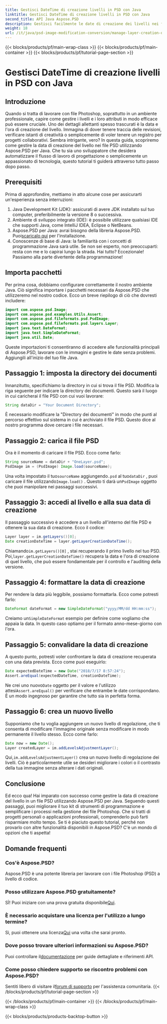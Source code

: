 ```yaml
---
title: Gestisci DateTime di creazione livelli in PSD con Java
linktitle: Gestisci DateTime di creazione livelli in PSD con Java
second_title: API Java Aspose.PSD
description: Gestisci facilmente le date di creazione dei livelli nei file PSD con Java. Questa guida ti guida attraverso l'utilizzo di Aspose.PSD per una gestione delle immagini e dei livelli senza soluzione di continuità.
weight: 18
url: /it/java/psd-image-modification-conversion/manage-layer-creation-datetime-psd/
---
```


{{< blocks/products/pf/main-wrap-class >}}
{{< blocks/products/pf/main-container >}}
{{< blocks/products/pf/tutorial-page-section >}}

# Gestisci DateTime di creazione livelli in PSD con Java

## Introduzione
Quando si tratta di lavorare con file Photoshop, soprattutto in un ambiente professionale, capire come gestire i livelli e i loro attributi in modo efficace può essere cruciale. Uno dei dettagli allettanti spesso trascurati è la data e l'ora di creazione del livello. Immagina di dover tenere traccia delle revisioni, verificare istanti di creatività o semplicemente di voler tenere un registro per progetti collaborativi. Sembra intrigante, vero? In questa guida, scopriremo come gestire la data di creazione del livello nei file PSD utilizzando Aspose.PSD per Java. Che tu sia uno sviluppatore che desidera automatizzare il flusso di lavoro di progettazione o semplicemente un appassionato di tecnologia, questo tutorial ti guiderà attraverso tutto passo dopo passo.
## Prerequisiti
Prima di approfondire, mettiamo in atto alcune cose per assicurarti un'esperienza senza interruzioni:
1. Java Development Kit (JDK): assicurati di avere JDK installato sul tuo computer, preferibilmente la versione 8 o successiva.
2. Ambiente di sviluppo integrato (IDE): è possibile utilizzare qualsiasi IDE che supporti Java, come IntelliJ IDEA, Eclipse o NetBeans.
3.  Aspose.PSD per Java: avrai bisogno della libreria Aspose.PSD. Puoi[scaricalo qui](https://releases.aspose.com/psd/java/) per l'installazione.
4. Conoscenze di base di Java: la familiarità con i concetti di programmazione Java sarà utile. Se non sei esperto, non preoccuparti: resta con me e lo capirai lungo la strada.
Hai tutto? Eccezionale! Passiamo alla parte divertente della programmazione!
## Importa pacchetti
Per prima cosa, dobbiamo configurare correttamente il nostro ambiente Java. Ciò significa importare i pacchetti necessari da Aspose.PSD che utilizzeremo nel nostro codice. Ecco un breve riepilogo di ciò che dovresti includere:
```java
import com.aspose.psd.Image;
import com.aspose.psd.examples.Utils.Assert;
import com.aspose.psd.fileformats.psd.PsdImage;
import com.aspose.psd.fileformats.psd.layers.Layer;
import java.text.DateFormat;
import java.text.SimpleDateFormat;
import java.util.Date;
```
Queste importazioni ti consentiranno di accedere alle funzionalità principali di Aspose.PSD, lavorare con le immagini e gestire le date senza problemi. Aggiungili all'inizio del tuo file Java.
## Passaggio 1: imposta la directory dei documenti
Innanzitutto, specifichiamo la directory in cui si trova il file PSD. Modifica la riga seguente per indicare la directory dei documenti. Questo sarà il luogo in cui caricherai il file PSD con cui vuoi lavorare:
```java
String dataDir = "Your Document Directory";
```

È necessario modificare la "Directory dei documenti" in modo che punti al percorso effettivo sul sistema in cui è archiviato il file PSD. Questo dice al nostro programma dove cercare i file necessari.
## Passaggio 2: carica il file PSD
Ora è il momento di caricare il file PSD. Ecco come farlo:
```java
String sourceName = dataDir + "OneLayer.psd";
PsdImage im = (PsdImage) Image.load(sourceName);
```

 Una volta impostato il tuo`sourceName` aggiungendo`.psd` al tuo`dataDir` , puoi caricare il file utilizzando`Image.load()` . Questo ti darà un`PsdImage` oggetto che puoi manipolare nei passaggi successivi.
## Passaggio 3: accedi al livello e alla sua data di creazione
Il passaggio successivo è accedere a un livello all'interno del file PSD e ottenere la sua data di creazione. Ecco il codice:
```java
Layer layer = im.getLayers()[0];
Date creationDateTime = layer.getLayerCreationDateTime();
```

 Chiamando`im.getLayers()[0]` , stai recuperando il primo livello nel tuo PSD. Poi,`layer.getLayerCreationDateTime()` recupera la data e l'ora di creazione di quel livello, che può essere fondamentale per il controllo e l'auditing della versione.
## Passaggio 4: formattare la data di creazione
Per rendere la data più leggibile, possiamo formattarla. Ecco come potresti farlo:
```java
DateFormat dateFormat = new SimpleDateFormat("yyyy/MM/dd HH:mm:ss");
```

 Creiamo un`SimpleDateFormat` esempio per definire come vogliamo che appaia la data. In questo caso optiamo per il formato anno-mese-giorno con l'ora.
## Passaggio 5: convalidare la data di creazione
A questo punto, potresti voler confrontare la data di creazione recuperata con una data prevista. Ecco come puoi eseguirlo:
```java
Date expectedDateTime = new Date("2018/7/17 8:57:24");
Assert.areEqual(expectedDateTime, creationDateTime);
```

 Ne crei uno nuovo`Date` oggetto per il valore e l'utilizzo attesi`Assert.areEqual()` per verificare che entrambe le date corrispondano. È un modo ingegnoso per garantire che tutto sia in perfetta forma.
## Passaggio 6: crea un nuovo livello
Supponiamo che tu voglia aggiungere un nuovo livello di regolazione, che ti consenta di modificare l'immagine originale senza modificare in modo permanente il livello stesso. Ecco come farlo:
```java
Date now = new Date();
Layer createdLayer = im.addLevelsAdjustmentLayer();
```

 Qui,`im.addLevelsAdjustmentLayer()` crea un nuovo livello di regolazione dei livelli. Ciò è particolarmente utile se desideri migliorare i colori o il contrasto della tua immagine senza alterare i dati originali.
## Conclusione
Ed ecco qua! Hai imparato con successo come gestire la data di creazione del livello in un file PSD utilizzando Aspose.PSD per Java. Seguendo questi passaggi, puoi migliorare il tuo kit di strumenti di programmazione e semplificare i processi nella gestione dei file Photoshop. Che si tratti di progetti personali o applicazioni professionali, comprenderlo può farti risparmiare molto tempo.
Se ti è piaciuto questo tutorial, perché non provarlo con altre funzionalità disponibili in Aspose.PSD? C'è un mondo di opzioni che ti aspetta!
## Domande frequenti
### Cos'è Aspose.PSD?  
Aspose.PSD è una potente libreria per lavorare con i file Photoshop (PSD) a livello di codice.
### Posso utilizzare Aspose.PSD gratuitamente?  
 SÌ! Puoi iniziare con una prova gratuita disponibile[Qui](https://releases.aspose.com/).
### È necessario acquistare una licenza per l'utilizzo a lungo termine?  
 Sì, puoi ottenere una licenza[Qui](https://purchase.aspose.com/buy) una volta che sarai pronto.
### Dove posso trovare ulteriori informazioni su Aspose.PSD?  
 Puoi controllare il[documentazione](https://reference.aspose.com/psd/java/) per guide dettagliate e riferimenti API.
### Come posso chiedere supporto se riscontro problemi con Aspose.PSD?  
 Sentiti libero di visitare il[forum di supporto](https://forum.aspose.com/c/psd/34) per l'assistenza comunitaria.
{{< /blocks/products/pf/tutorial-page-section >}}

{{< /blocks/products/pf/main-container >}}
{{< /blocks/products/pf/main-wrap-class >}}

{{< blocks/products/products-backtop-button >}}
